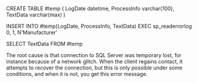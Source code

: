 CREATE TABLE #temp ( LogDate datetime, ProcessInfo varchar(100), TextData varchar(max) )

INSERT INTO #temp(LogDate, ProcessInfo, TextData)
EXEC sp_readerrorlog 0, 1, N'Manufacturer'

SELECT TextData FROM #temp


The root cause is that connection to SQL Server was temporary lost, for instance because of a network glitch. When the client regains contact, it attempts to recover the connection, but this is only possible under some conditions, and when it is not, you get this error message.
